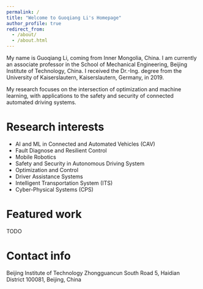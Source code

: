 ```yaml
---
permalink: /
title: "Welcome to Guoqiang Li's Homepage"
author_profile: true
redirect_from: 
  - /about/
  - /about.html
---
```


My name is Guoqiang Li, coming from Inner Mongolia, China. I am currently an associate professor in the School of Mechanical Engineering, Beijing Institute of Technology, China. I received the Dr.-Ing. degree from the University of Kaiserslautern, Kaiserslautern, Germany, in 2019. 

My research focuses on the intersection of optimization and machine learning, with applications to the safety and security of connected automated driving systems.


Research interests
======
-	AI and ML in Connected and Automated Vehicles (CAV)
-	Fault Diagnose and Resilient Control
-	Mobile Robotics
-	Safety and Security in Autonomous Driving System 
-	Optimization and Control
-	Driver Assistance Systems
-	Intelligent Transportation System (ITS)
-	Cyber-Physical Systems (CPS)


Featured work
======
TODO


Contact info
======
Beijing Institute of Technology
Zhongguancun South Road 5, Haidian District
100081, Beijing, China
